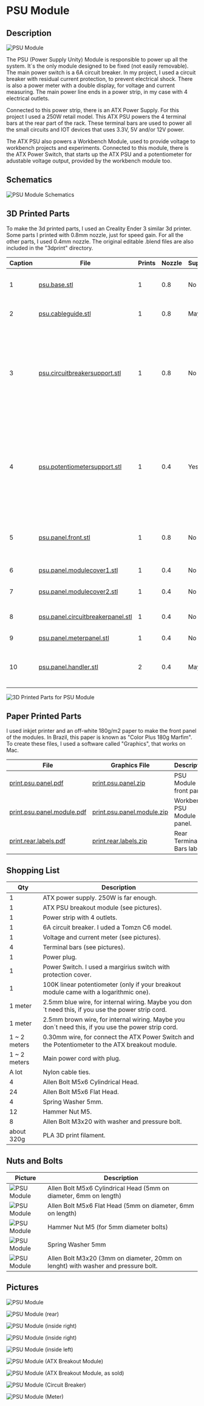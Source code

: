 # PSU Module



## Description

![PSU Module](images/panels/panel-psu.jpg)

The PSU (Power Supply Unity) Module is responsible to power up all the system. It´s the only module designed to be fixed (not easily removable). The main power switch is a 6A circuit breaker. In my project, I used a circuit breaker with residual current protection, to prevent electrical shock. There is also a power meter with a double display, for voltage and current measuring. The main power line ends in a power strip, in my case with 4 electrical outlets.

Connected to this power strip, there is an ATX Power Supply. For this project I used a 250W retail model. This ATX PSU powers the 4 terminal bars at the rear part of the rack. These terminal bars are used to power all the small circuits and IOT devices that uses 3.3V, 5V and/or 12V power.

The ATX PSU also powers a Workbench Module, used to provide voltage to workbench projects and experiments. Connected to this module, there is the ATX Power Switch, that starts up the ATX PSU and a potentiometer for adustable voltage output, provided by the workbench module too. 

## Schematics

![PSU Module Schematics](images/schematics/schematics-psumodule.jpg)

## 3D Printed Parts

To make the 3d printed parts, I used an Creality Ender 3 similar 3d printer. Some parts I printed with 0.8mm nozzle, just for speed gain. For all the other parts, I used 0.4mm nozzle. The original editable .blend files are also included in the "3dprint" directory.

Caption|File|Prints|Nozzle|Supports|Description|
|---|---|---|---|---|---|
| 1|[psu.base.stl](./3dprint/psu/psu.base.stl)|1|0.8|No|Module base, wich supports the ATX PSU.|
| 2|[psu.cableguide.stl](./3dprint/psu/psu.cableguide.stl)|1|0.8|Maybe|Inner cable guide. I didn't use supports.|
| 3|[psu.circuitbreakersupport.stl](./3dprint/psu/psu.circuitbreakersupport.stl)|1|0.8|No|Circuit breaker support. Necessary to keep the circuit breaker in the correct position and tight attached to the front panel.|
| 4|[psu.potentiometersupport.stl](./3dprint/psu/psu.panel.potentiometersupport.stl) |1|0.4|Yes|Adjustable voltage potentiometer support. Necessary to keep the potentiometer in the correct position and tight attached to the front panel.|
| 5|[psu.panel.front.stl](./3dprint/psu/psu.panel.front.stl)                 |1|0.8|No|Front panel, where all other panel components are attached to.|
| 6|[psu.panel.modulecover1.stl](./3dprint/psu/psu.panel.modulecover1.stl)   |1|0.4|No|Workbench module base.|
| 7|[psu.panel.modulecover2.stl](./3dprint/psu/psu.panel.modulecover2.stl)   |1|0.4|No|Workbench module cover.|
| 8|[psu.panel.circuitbreakerpanel.stl](./3dprint/psu/psu.panel.circuitbreakerpanel.stl)|1|0.4|No|Circuit breaker front protector.|
| 9|[psu.panel.meterpanel.stl](./3dprint/psu/psu.panel.meterpanel.stl) |1|0.4|No|Power meter front base.|
|10|[psu.panel.handler.stl](./3dprint/psu/psu.panel.handler.stl)       |2|0.4|Maybe|Left and right module handler. I used supports.|


![3D Printed Parts for PSU Module](images/3dprinted/3dprint-module-psu.jpg)

## Paper Printed Parts

I used inkjet printer and an off-white 180g/m2 paper to make the front panel of the modules. In Brazil, this paper is known as "Color Plus 180g Marfim". To create these files, I used a software called "Graphics", that works on Mac.

|File|Graphics File|Description|
|---|---|---|
|[print.psu.panel.pdf](./print/print.psu.panel.pdf)|[print.psu.panel.zip](./print/print.psu.panel.zip)|PSU Module front panel.|
|[print.psu.panel.module.pdf](./print/print.psu.panel.module.pdf)|[print.psu.panel.module.zip](./print/print.psu.panel.module.zip)|Workbench PSU Module panel.|
|[print.rear.labels.pdf](./print/print.rear.labels.pdf.pdf)|[print.rear.labels.zip](./print/print.rear.labels.zip)|Rear Terminal Bars labels.|

## Shopping List

Qty|Description|
|---|---|
| 1|ATX power supply. 250W is far enough.|
| 1|ATX PSU breakout module (see pictures).|
| 1|Power strip with 4 outlets.|
| 1|6A circuit breaker. I uded a Tomzn C6 model.|
| 1|Voltage and current meter (see pictures).|
| 4|Terminal bars (see pictures).|
| 1|Power plug.|
| 1|Power Switch. I used a margirius switch with protection cover.|
| 1|100K linear potentiometer (only if your breakout module came with a logarithmic one).|
| 1 meter|2.5mm blue wire, for internal wiring. Maybe you don´t need this, if you use the power strip cord.|
| 1 meter|2.5mm brown wire, for internal wiring. Maybe you don´t need this, if you use the power strip cord.|
| 1 ~ 2 meters|0.30mm wire, for connect the ATX Power Switch and the Potentiometer to the ATX breakout module.|
| 1 ~ 2 meters|Main power cord with plug.|
| A lot|Nylon cable ties.|
|  4|Allen Bolt M5x6 Cylindrical Head.|
| 24|Allen Bolt M5x6 Flat Head.|
|  4|Spring Washer 5mm.|
| 12|Hammer Nut M5.|
|  8|Allen Bolt M3x20 with washer and pressure bolt.|
| about 320g | PLA 3D print filament. |


## Nuts and Bolts

Picture|Description|
|---|---|
|![PSU Module](images/nutsandbolts/nutsandbolts01.jpg)|Allen Bolt M5x6 Cylindrical Head (5mm on diameter, 6mm on length)|
|![PSU Module](images/nutsandbolts/nutsandbolts02.jpg)|Allen Bolt M5x6 Flat Head (5mm on diameter, 6mm on length)|
|![PSU Module](images/nutsandbolts/nutsandbolts03.jpg)|Hammer Nut M5 (for 5mm diameter bolts)|
|![PSU Module](images/nutsandbolts/nutsandbolts04.jpg)|Spring Washer 5mm|
|![PSU Module](images/nutsandbolts/nutsandbolts05.jpg)|Allen Bolt M3x20 (3mm on diameter, 20mm on lenght) with washer and pressure bolt.|

## Pictures

![PSU Module](images/pictures/picture-psu-001.jpg)

![PSU Module (rear)](images/pictures/picture-psu-002.jpg)

![PSU Module (inside right)](images/pictures/picture-psu-003.jpg)

![PSU Module (inside right)](images/pictures/picture-psu-004.jpg)

![PSU Module (inside left)](images/pictures/picture-psu-005.jpg)

![PSU Module (ATX Breakout Module)](images/pictures/picture-psu-006.jpg)

![PSU Module (ATX Breakout Module, as sold)](images/pictures/picture-psu-007.jpg)

![PSU Module (Circuit Breaker)](images/pictures/picture-psu-008.jpg)

![PSU Module (Meter)](images/pictures/picture-psu-009.jpg)

